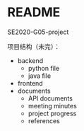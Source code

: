 # README

SE2020-G05-project

项目结构（未完）：

- backend
  - python file
  - java file
- frontend
- documents
  - API documents
  - meeting minutes
  - project progress
  - references

